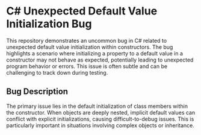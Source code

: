 # C# Unexpected Default Value Initialization Bug

This repository demonstrates an uncommon bug in C# related to unexpected default value initialization within constructors.  The bug highlights a scenario where initializing a property to a default value in a constructor may not behave as expected, potentially leading to unexpected program behavior or errors.  This issue is often subtle and can be challenging to track down during testing.

## Bug Description

The primary issue lies in the default initialization of class members within the constructor. When objects are deeply nested, implicit default values can conflict with explicit initializations, causing difficult-to-debug issues. This is particularly important in situations involving complex objects or inheritance.